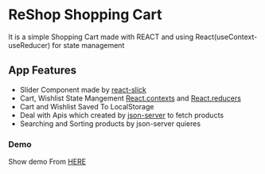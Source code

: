 # ReShop Shopping Cart
It is a simple Shopping Cart made with REACT and using React(useContext- useReducer) for state management
 
## App Features
 - Slider Component made by [react-slick](https://www.npmjs.com/package/react-slick)
 - Cart, Wishlist State Mangement [React.contexts](https://beta.reactjs.org/reference/react/useContext) and [React.reducers](https://beta.reactjs.org/reference/react/useReducer)
 - Cart and Wishlist Saved To LocalStorage
 - Deal with Apis which created by [json-server](https://www.npmjs.com/package/json-server) to fetch products
 - Searching and Sorting products by json-server quieres

### Demo
 Show demo From [HERE](https://www.youtube.com/watch?v=xWV0D4CFVQc)
